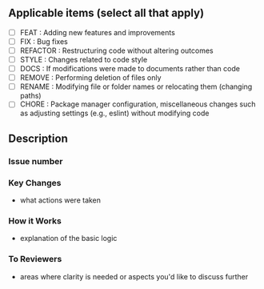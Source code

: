 <!-- PULL REQUEST TEMPLATE -->
<!-- please mark the checkbox by changing "[ ]" to "[x]". -->

## Applicable items (select all that apply)

<!-- please delete the remaining lines except for those that apply -->

- [ ] FEAT : Adding new features and improvements
- [ ] FIX : Bug fixes
- [ ] REFACTOR : Restructuring code without altering outcomes
- [ ] STYLE : Changes related to code style
- [ ] DOCS : If modifications were made to documents rather than code
- [ ] REMOVE : Performing deletion of files only
- [ ] RENAME : Modifying file or folder names or relocating them (changing paths)
- [ ] CHORE : Package manager configuration, miscellaneous changes such as adjusting settings (e.g., eslint) without modifying code

## Description

### Issue number

<!-- Connect the issue using keywords -->
<!-- Example: close #1 / closes #1, #3 / resolve #4 -->

### Key Changes

- what actions were taken

### How it Works

- explanation of the basic logic

### To Reviewers

- areas where clarity is needed or aspects you'd like to discuss further
